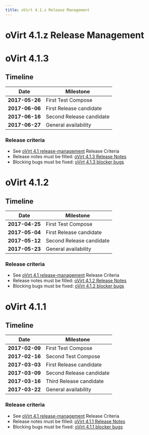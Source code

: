 ```yaml
---
title: oVirt 4.1.z Release Management
---
```


# oVirt 4.1.z Release Management

# oVirt 4.1.3

## Timeline

| Date           | Milestone                |
|----------------|--------------------------|
| **2017-05-26** | First Test Compose       |
| **2017-06-06** | First Release candidate  |
| **2017-06-16** | Second Release candidate |
| **2017-06-27** | General availability     |

### Release criteria

*   See [oVirt 4.1 release-management](/develop/release-management/releases/4.1/release-management/) Release Criteria
*   Release notes must be filled: [oVirt 4.1.3 Release Notes](/release/4.1.3/)
*   Blocking bugs must be fixed: [oVirt 4.1.3 blocker bugs](https://bugzilla.redhat.com/buglist.cgi?classification=oVirt&f1=flagtypes.name&o1=substring&query_format=advanced&target_milestone=ovirt-4.1.3&v1=blocker)


# oVirt 4.1.2

## Timeline

| Date           | Milestone                |
|----------------|--------------------------|
| **2017-04-25** | First Test Compose       |
| **2017-05-04** | First Release candidate  |
| **2017-05-12** | Second Release candidate |
| **2017-05-23** | General availability     |

### Release criteria

*   See [oVirt 4.1 release-management](/develop/release-management/releases/4.1/release-management/) Release Criteria
*   Release notes must be filled: [oVirt 4.1.2 Release Notes](/release/4.1.2/)
*   Blocking bugs must be fixed: [oVirt 4.1.2 blocker bugs](https://bugzilla.redhat.com/buglist.cgi?classification=oVirt&f1=flagtypes.name&o1=substring&query_format=advanced&target_milestone=ovirt-4.1.2&v1=blocker)

# oVirt 4.1.1

## Timeline

| Date           | Milestone                |
|----------------|--------------------------|
| **2017-02-09** | First Test Compose       |
| **2017-02-16** | Second Test Compose      |
| **2017-03-03** | First Release candidate  |
| **2017-03-09** | Second Release candidate |
| **2017-03-16** | Third Release candidate  |
| **2017-03-22** | General availability     |

### Release criteria

*   See [oVirt 4.1 release-management](/develop/release-management/releases/4.1/release-management/) Release Criteria
*   Release notes must be filled: [oVirt 4.1.1 Release Notes](/release/4.1.1/)
*   Blocking bugs must be fixed: [oVirt 4.1.1 blocker bugs](https://bugzilla.redhat.com/buglist.cgi?classification=oVirt&f1=flagtypes.name&o1=substring&query_format=advanced&target_milestone=ovirt-4.1.1&v1=blocker)
